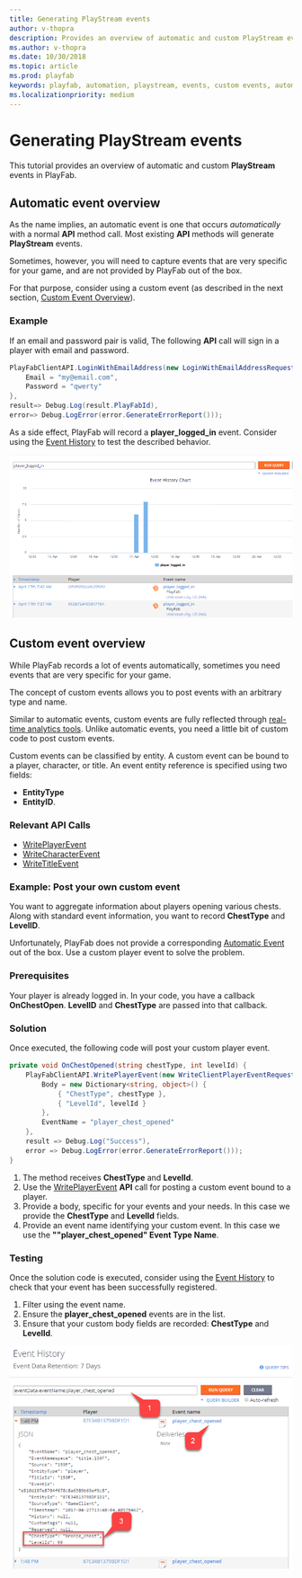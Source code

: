 ```yaml
---
title: Generating PlayStream events
author: v-thopra
description: Provides an overview of automatic and custom PlayStream events in PlayFab.
ms.author: v-thopra
ms.date: 10/30/2018
ms.topic: article
ms.prod: playfab
keywords: playfab, automation, playstream, events, custom events, automatic events
ms.localizationpriority: medium
---
```


# Generating PlayStream events

This tutorial provides an overview of automatic and custom **PlayStream** events in PlayFab.

## Automatic event overview

As the name implies, an automatic event is one that occurs *automatically* with a normal **API** method call. Most existing **API** methods will generate **PlayStream** events.

Sometimes, however, you will need to capture events that are very specific for your game, and are not provided by PlayFab out of the box.

For that purpose, consider using a custom event (as described in the next section, [Custom Event Overview](#custom-event-overview)).

### Example

If an email and password pair is valid, The following **API** call will sign in a player with email and password.

```csharp
PlayFabClientAPI.LoginWithEmailAddress(new LoginWithEmailAddressRequest() {
    Email = "my@email.com",
    Password = "qwerty"
},
result=> Debug.Log(result.PlayFabId),
error=> Debug.LogError(error.GenerateErrorReport()));
```

As a side effect, PlayFab will record a **player_logged_in** event. Consider using the [Event History](event-history.md) to test the described behavior.

![Game Manager - Event History Chart](media/tutorials/game-manager-event-history-chart.png)  

## Custom event overview

While PlayFab records a lot of events automatically, sometimes you need events that are very specific for your game.

The concept of custom events allows you to post events with an arbitrary type and name.

Similar to automatic events, custom events are fully reflected through [real-time analytics tools](../../analytics/metrics/real-time-analytics-core-concepts.md). Unlike automatic events, you need a little bit of custom code to post custom events.

Custom events can be classified by entity. A custom event can be bound to a player, character, or title. An event entity reference is specified using two fields:

- **EntityType**
- **EntityID**.

### Relevant API Calls

- [WritePlayerEvent](xref:titleid.playfabapi.com.client.analytics.writeplayerevent)  
- [WriteCharacterEvent](xref:titleid.playfabapi.com.client.analytics.writecharacterevent)  
- [WriteTitleEvent](xref:titleid.playfabapi.com.client.analytics.writetitleevent)  

### Example: Post your own custom event

You want to aggregate information about players opening various chests. Along with standard event information, you want to record **ChestType** and **LevelID**.

Unfortunately, PlayFab does not provide a corresponding [Automatic Event](#automatic-event-overview) out of the box. Use a custom player event to solve the problem.

### Prerequisites

Your player is already logged in. In your code, you have a callback **OnChestOpen**. **LevelID** and **ChestType** are passed into that callback.

### Solution

Once executed, the following code will post your custom player event.

```csharp
private void OnChestOpened(string chestType, int levelId) {
    PlayFabClientAPI.WritePlayerEvent(new WriteClientPlayerEventRequest() {
        Body = new Dictionary<string, object>() {
            { "ChestType", chestType },
            { "LevelId", levelId }
        },
        EventName = "player_chest_opened"
    },
    result => Debug.Log("Success"),
    error => Debug.LogError(error.GenerateErrorReport()));
}
```

1. The method receives **ChestType** and **LevelId**.
2. Use the [WritePlayerEvent](xref:titleid.playfabapi.com.client.analytics.writeplayerevent) **API** call for posting a custom event bound to a player.
3. Provide a body, specific for your events and your needs. In this case we provide the **ChestType** and **LevelId** fields.
4. Provide an event name identifying your custom event. In this case we use the **""player_chest_opened" Event Type Name**.

### Testing

Once the solution code is executed, consider using the [Event History](event-history.md) to check that your event has been successfully registered.

1. Filter using the event name.
2. Ensure the **player_chest_opened** events are in the list.
3. Ensure that your custom body fields are recorded: **ChestType** and **LevelId**.

![Game Manager - Event History Detail](media/tutorials/game-manager-event-history-detail.png)  
